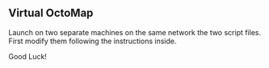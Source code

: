 ## Virtual OctoMap

Launch on two separate machines on the same network the two script files.
First modify them following the instructions inside.

Good Luck!